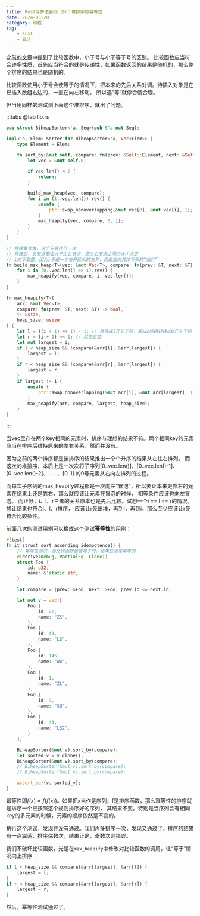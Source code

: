 ```yaml
---
title: Rust与算法基础（9）：堆排序的幂等性
date: 2024-03-28
category: 编程
tag:
    - Rust
    - 算法
---
```


[之前的文章](./2024-3-2-issue-of-callback.md)中提到了比较函数中，小于号与小于等于号的区别。
比较函数应当符合许多性质，首先应当符合的就是传递性，如果函数返回的结果是随机的，那么整个排序的结果也是随机的。

比较函数使用小于号会使等于的情况下，把本来的先后关系对调。待插入对象是在已插入数组右边的，一直在向左移动。
所以遇“等”就停合情合理。

但当用同样的测试测下面这个堆排序，就出了问题。

:::tabs
@tab lib.rs
```rust
pub struct BiheapSorter<'a, Seq>(pub &'a mut Seq);

impl<'a, Elem> Sorter for BiheapSorter<'a, Vec<Elem>> {
    type Element = Elem;

    fn sort_by(&mut self, compare: fn(prev: &Self::Element, next: &Self::Element) -> bool) {
        let vec = &mut self.0;

        if vec.len() < 2 {
            return;
        }

        build_max_heap(vec, compare);
        for i in (1..vec.len()).rev() {
            unsafe {
                ptr::swap_nonoverlapping(&mut vec[0], &mut vec[i], 1);
            }
            max_heapify(vec, compare, 0, i);
        }
    }
}

// 构建最大堆，这个只会执行一次
// 构建后，父节点都会大于左右节点，而左右节点之间的大小未定
// i向下取整，因为i不是一个右开区间的右界，而是指向具体下标的“指针”
fn build_max_heap<T>(vec: &mut Vec<T>, compare: fn(prev: &T, next: &T) -> bool) {
    for i in (0..vec.len() >> 1).rev() {
        max_heapify(vec, compare, i, vec.len());
    }
}

fn max_heapify<T>(
    arr: &mut Vec<T>,
    compare: fn(prev: &T, next: &T) -> bool,
    i: usize,
    heap_size: usize
) {
    let l = ((i + 1) << 1) - 1; // 转换成1开头下标，乘以2后再转换成0开头下标
    let r = (i + 1) << 1; // 就在右边
    let mut largest = i;
    if l < heap_size && !compare(&arr[l], &arr[largest]) {
        largest = l;
    }
    if r < heap_size && !compare(&arr[r], &arr[largest]) {
        largest = r;
    }
    if largest != i {
        unsafe {
            ptr::swap_nonoverlapping(&mut arr[i], &mut arr[largest], 1);
        }
        max_heapify(arr, compare, largest, heap_size);
    }
}
```
:::

当vec里存在两个key相同的元素时，排序与理想的结果不符。两个相同key的元素应当在排序后维持原来的左右关系，然而并没有。

因为之前的两个排序都是按排序的结果推出一个个升序的结果从左往右排列。
而这次的堆排序，本质上是一次次将子序列\[0..vec.len()\]、\[0..vec.len()-1\]、\[0..vec.len()-2\]、……、\[0..1\]
的0号元素从右向左排列的过程。

而每次子序列的max_heapify过程都是一次向左“冒泡”，所以要让本来更靠右的元素在结果上还是靠右，那么就应该让元素在冒泡的时候，
相等条件应该也向左冒泡。
而正好，i、l、r三者的关系原本也是先后比较。试想一个i == l == r的情况。想让结果也符合i、l、r排序，
应该让r先出堆，再到l，再到i。那么至少应该让r先符合比较条件。

前面几次的测试用例可以换成这个测试**幂等性**的用例：

```rust
#[test]
fn it_struct_sort_ascending_idempotence() {
    // 幂等性测试，当比较函数包含等于时，结果应当是幂等的
    #[derive(Debug, PartialEq, Clone)]
    struct Foo {
        id: u32,
        name: &'static str,
    }

    let compare = |prev: &Foo, next: &Foo| prev.id <= next.id;

    let mut v = vec![
        Foo {
            id: 22,
            name: "ZS",
        },
        Foo {
            id: 43,
            name: "LS",
        },
        Foo {
            id: 145,
            name: "WW",
        },
        Foo {
            id: 1,
            name: "ZL",
        },
        Foo {
            id: 9,
            name: "SQ",
        },
        Foo {
            id: 43,
            name: "LS2",
        }
    ];

    BiheapSorter(&mut v).sort_by(compare);
    let sorted_v = v.clone();
    BiheapSorter(&mut v).sort_by(compare);
    // BiheapSorter(&mut v).sort_by(compare);
    // BiheapSorter(&mut v).sort_by(compare);

    assert_eq!(v, sorted_v);
}
```

幂等性即$f(x) = f(f(x))$。如果把x当作是序列，f是排序函数，那么幂等性的排序就是排序一个已按照这个规则排序好的序列，
其结果不变。特别是当序列含有相同key的多元素的时候，元素的顺序依然是不变的。

执行这个测试，发现并没有通过。我们再多排序一次，发现又通过了。排序的结果有一点震荡，排序偶数次，结果正确，奇数次则错误。

我们不破坏比较函数，光是在`max_heapify`中修改对比较函数的调用，让“等于”情况向上排序：

```rust
if l < heap_size && compare(&arr[largest], &arr[l]) {
    largest = l;
}
if r < heap_size && compare(&arr[largest], &arr[r]) {
    largest = r;
}
```

然后，幂等性测试通过了。
